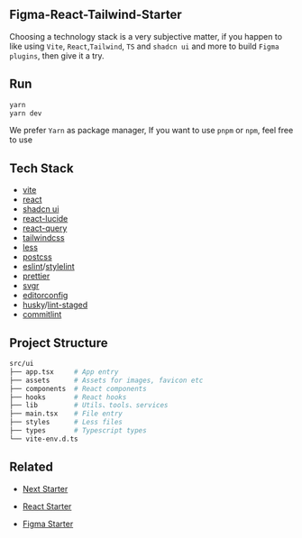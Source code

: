 ## Figma-React-Tailwind-Starter

Choosing a technology stack is a very subjective matter, if you happen to like using `Vite`, `React`,`Tailwind`, `TS` and `shadcn ui` and more to build `Figma plugins`, then give it a try.

## Run

```sh
yarn
yarn dev
```

We prefer `Yarn` as package manager, If you want to use `pnpm` or `npm`, feel free to use

## Tech Stack

- [vite](https://vitejs.dev/)
- [react](https://reactjs.org/)
- [shadcn ui](https://ui.shadcn.com/)
- [react-lucide](https://lucide.dev/)
- [react-query](https://tanstack.com/query/latest/)
- [tailwindcss](https://tailwindcss.com/)
- [less](http://lesscss.org/)
- [postcss](https://postcss.org/)
- [eslint](https://eslint.org/)/[stylelint](https://stylelint.io/)
- [prettier](https://prettier.io/)
- [svgr](https://react-svgr.com/)
- [editorconfig](https://editorconfig.org/)
- [husky](https://typicode.github.io/husky/#/)/[lint-staged](https://github.com/okonet/lint-staged)
- [commitlint](https://commitlint.js.org/)

## Project Structure

```sh
src/ui
├── app.tsx     # App entry
├── assets      # Assets for images, favicon etc
├── components  # React components
├── hooks       # React hooks
├── lib         # Utils、tools、services
├── main.tsx    # File entry
├── styles      # Less files
├── types       # Typescript types
└── vite-env.d.ts
```

## Related

- [Next Starter](https://github.com/Quilljou/next-ts-tailwind-starter)

- [React Starter](https://github.com/Quilljou/vite-react-ts-tailwind-starter)

- [Figma Starter](https://github.com/Quilljou/figma-react-tailwind-starter)

<!-- [Electron Starter](https://)

[R3f Starter](https://)

[Express Starter](https://)

[Node Starter](https:/)

[Chrome Extension Starter](https://)

[VSCode Extension Starter](https://) -->
